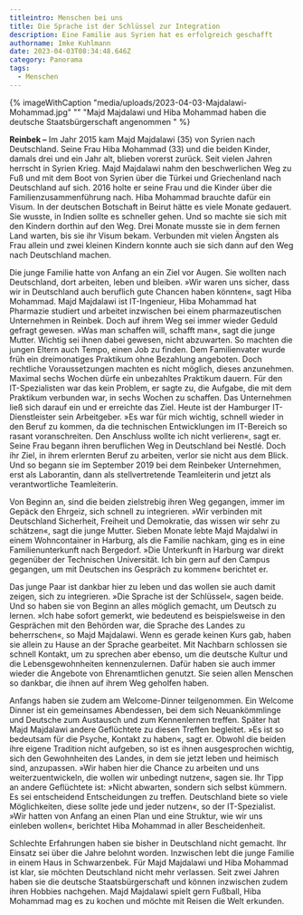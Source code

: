 ```yaml
---
titleintro: Menschen bei uns
title: Die Sprache ist der Schlüssel zur Integration
description: Eine Familie aus Syrien hat es erfolgreich geschafft
authorname: Imke Kuhlmann
date: 2023-04-03T08:34:48.646Z
category: Panorama
tags:
  - Menschen
---
```

{% imageWithCaption "media/uploads/2023-04-03-Majdalawi-Mohammad.jpg" "" "Majd Majdalawi und Hiba Mohammad haben die deutsche Staatsbürgerschaft angenommen  " %}

**Reinbek –** Im Jahr 2015 kam Majd Majdalawi (35) von Syrien nach Deutschland. Seine Frau Hiba Mohammad (33) und die beiden Kinder, damals drei und ein Jahr alt, blieben vorerst zurück. Seit vielen Jahren herrscht in Syrien Krieg. Majd Majdalawi nahm den beschwerlichen Weg zu Fuß und mit dem Boot von Syrien über die Türkei und Griechenland nach Deutschland auf sich. 2016 holte er seine Frau und die Kinder über die Familienzusammenführung nach. Hiba Mohammad brauchte dafür ein Visum. In der deutschen Botschaft in Beirut hätte es viele Monate gedauert. Sie wusste, in Indien sollte es schneller gehen. Und so machte sie sich mit den Kindern dorthin auf den Weg. Drei Monate musste sie in dem fernen Land warten, bis sie ihr Visum bekam. Verbunden mit vielen Ängsten als Frau allein und zwei kleinen Kindern konnte auch sie sich dann auf den Weg nach Deutschland machen. 

Die junge Familie hatte von Anfang an ein Ziel vor Augen. Sie wollten nach Deutschland, dort arbeiten, leben und bleiben. »Wir waren uns sicher, dass wir in Deutschland auch beruflich gute Chancen haben könnten«, sagt Hiba Mohammad. Majd Majdalawi ist IT-Ingenieur, Hiba Mohammad hat Pharmazie studiert und arbeitet inzwischen bei einem pharmazeutischen Unternehmen in Reinbek. Doch auf ihrem Weg sei immer wieder Geduld gefragt gewesen. »Was man schaffen will, schafft man«, sagt die junge Mutter. Wichtig sei ihnen dabei gewesen, nicht abzuwarten. So machten die jungen Eltern auch Tempo, einen Job zu finden. Dem Familienvater wurde früh ein dreimonatiges Praktikum ohne Bezahlung angeboten. Doch rechtliche Voraussetzungen machten es nicht möglich, dieses anzunehmen. Maximal sechs Wochen dürfe ein unbezahltes Praktikum dauern. Für den IT-Spezialisten war das kein Problem, er sagte zu, die Aufgabe, die mit dem Praktikum verbunden war, in sechs Wochen zu schaffen. Das Unternehmen ließ sich darauf ein und er erreichte das Ziel. Heute ist der Hamburger IT-Dienstleister sein Arbeitgeber. »Es war für mich wichtig, schnell wieder in den Beruf zu kommen, da die technischen Entwicklungen im IT-Bereich so rasant voranschreiten. Den Anschluss wollte ich nicht verlieren«, sagt er. Seine Frau begann ihren beruflichen Weg in Deutschland bei Nestlé. Doch ihr Ziel, in ihrem erlernten Beruf zu arbeiten, verlor sie nicht aus dem Blick. Und so begann sie im September 2019 bei dem Reinbeker Unternehmen, erst als Laborantin, dann als stellvertretende Teamleiterin und jetzt als verantwortliche Teamleiterin. 

Von Beginn an, sind die beiden zielstrebig ihren Weg gegangen, immer im Gepäck den Ehrgeiz, sich schnell zu integrieren. »Wir verbinden mit Deutschland Sicherheit, Freiheit und Demokratie, das wissen wir sehr zu schätzen«, sagt die junge Mutter. Sieben Monate lebte Majd Majdalwi in einem Wohncontainer in Harburg, als die Familie nachkam, ging es in eine Familienunterkunft nach Bergedorf. »Die Unterkunft in Harburg war direkt gegenüber der Technischen Universität. Ich bin gern auf den Campus gegangen, um mit Deutschen ins Gespräch zu kommen« berichtet er. 

Das junge Paar ist dankbar hier zu leben und das wollen sie auch damit zeigen, sich zu integrieren. »Die Sprache ist der Schlüssel«, sagen beide. Und so haben sie von Beginn an alles möglich gemacht, um Deutsch zu lernen. »Ich habe sofort gemerkt, wie bedeutend es beispielsweise in den Gesprächen mit den Behörden war, die Sprache des Landes zu beherrschen«, so Majd Majdalawi. Wenn es gerade keinen Kurs gab, haben sie allein zu Hause an der Sprache gearbeitet. Mit Nachbarn schlossen sie schnell Kontakt, um zu sprechen aber ebenso, um die deutsche Kultur und die Lebensgewohnheiten kennenzulernen. Dafür haben sie auch immer wieder die Angebote von Ehrenamtlichen genutzt. Sie seien allen Menschen so dankbar, die ihnen auf ihrem Weg geholfen haben. 

Anfangs haben sie zudem am Welcome-Dinner teilgenommen. Ein Welcome Dinner ist ein gemeinsames Abendessen, bei dem sich Neuankömmlinge und Deutsche zum Austausch und zum Kennenlernen treffen. Später hat Majd Majdalawi andere Geflüchtete zu diesen Treffen begleitet. »Es ist so bedeutsam für die Psyche, Kontakt zu haben«, sagt er. Obwohl die beiden ihre eigene Tradition nicht aufgeben, so ist es ihnen ausgesprochen wichtig, sich den Gewohnheiten des Landes, in dem sie jetzt leben und heimisch sind, anzupassen. »Wir haben hier die Chance zu arbeiten und uns weiterzuentwickeln, die wollen wir unbedingt nutzen«, sagen sie. Ihr Tipp an andere Geflüchtete ist: »Nicht abwarten, sondern sich selbst kümmern. Es sei entscheidend Entscheidungen zu treffen. Deutschland biete so viele Möglichkeiten, diese sollte jede und jeder nutzen«, so der IT-Spezialist. »Wir hatten von Anfang an einen Plan und eine Struktur, wie wir uns einleben wollen«, berichtet Hiba Mohammad in aller Bescheidenheit. 

Schlechte Erfahrungen haben sie bisher in Deutschland nicht gemacht. Ihr Einsatz sei über die Jahre belohnt worden. Inzwischen lebt die junge Familie in einem Haus in Schwarzenbek. Für Majd Majdalawi und Hiba Mohammad ist klar, sie möchten Deutschland nicht mehr verlassen. Seit zwei Jahren haben sie die deutsche Staatsbürgerschaft und können inzwischen zudem ihren Hobbies nachgehen. Majd Majdalawi spielt gern Fußball, Hiba Mohammad mag es zu kochen und möchte mit Reisen die Welt erkunden.